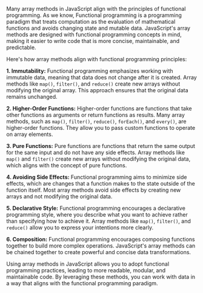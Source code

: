 Many array methods in JavaScript align with the principles of functional programming. As we know, Functional programming is a programming paradigm that treats computation as the evaluation of mathematical functions and avoids changing state and mutable data. JavaScript's array methods are designed with functional programming concepts in mind, making it easier to write code that is more concise, maintainable, and predictable.

Here's how array methods align with functional programming principles:

**1. Immutability:** Functional programming emphasizes working with immutable data, meaning that data does not change after it is created. Array methods like `map()`, `filter()`, and `reduce()` create new arrays without modifying the original array. This approach ensures that the original data remains unchanged.

**2. Higher-Order Functions:** Higher-order functions are functions that take other functions as arguments or return functions as results. Many array methods, such as `map()`, `filter()`, `reduce()`, `forEach()`, and `every()`, are higher-order functions. They allow you to pass custom functions to operate on array elements.

**3. Pure Functions:** Pure functions are functions that return the same output for the same input and do not have any side effects. Array methods like `map()` and `filter()` create new arrays without modifying the original data, which aligns with the concept of pure functions.

**4. Avoiding Side Effects:** Functional programming aims to minimize side effects, which are changes that a function makes to the state outside of the function itself. Most array methods avoid side effects by creating new arrays and not modifying the original data.

**5. Declarative Style:** Functional programming encourages a declarative programming style, where you describe what you want to achieve rather than specifying how to achieve it. Array methods like `map()`, `filter()`, and `reduce()` allow you to express your intentions more clearly.

**6. Composition:** Functional programming encourages composing functions together to build more complex operations. JavaScript's array methods can be chained together to create powerful and concise data transformations.

Using array methods in JavaScript allows you to adopt functional programming practices, leading to more readable, modular, and maintainable code. By leveraging these methods, you can work with data in a way that aligns with the functional programming paradigm.